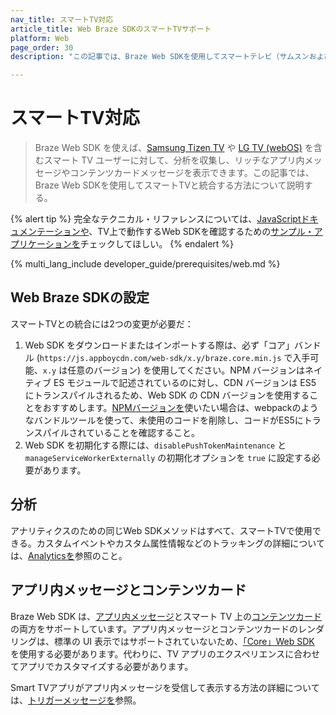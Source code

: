 ```yaml
---
nav_title: スマートTV対応
article_title: Web Braze SDKのスマートTVサポート
platform: Web
page_order: 30
description: "この記事では、Braze Web SDKを使用してスマートテレビ（サムスンおよびLG）と統合する方法について説明する。"

---
```


# スマートTV対応

> Braze Web SDK を使えば、[Samsung Tizen TV](https://developer.samsung.com/smarttv/develop/specifications/tv-model-groups.html) や [LG TV (webOS)](https://webostv.developer.lge.com/discover) を含むスマート TV ユーザーに対して、分析を収集し、リッチなアプリ内メッセージやコンテンツカードメッセージを表示できます。この記事では、Braze Web SDKを使用してスマートTVと統合する方法について説明する。

{% alert tip %}
完全なテクニカル・リファレンスについては、[JavaScriptドキュメンテーションや](https://js.appboycdn.com/web-sdk/latest/doc/modules/braze.html)、TV上で動作するWeb SDKを確認するための[サンプル・アプリケーションを](https://github.com/Appboy/smart-tv-sample-apps)チェックしてほしい。
{% endalert %}

{% multi_lang_include developer_guide/prerequisites/web.md %}

## Web Braze SDKの設定

スマートTVとの統合には2つの変更が必要だ：

1. Web SDK をダウンロードまたはインポートする際は、必ず「コア」バンドル (`https://js.appboycdn.com/web-sdk/x.y/braze.core.min.js` で入手可能、`x.y` は任意のバージョン) を使用してください。NPM バージョンはネイティブ ES モジュールで記述されているのに対し、CDN バージョンは ES5 にトランスパイルされるため、Web SDK の CDN バージョンを使用することをおすすめします。[NPMバージョンを](https://www.npmjs.com/package/@braze/web-sdk)使いたい場合は、webpackのようなバンドルツールを使って、未使用のコードを削除し、コードがES5にトランスパイルされていることを確認すること。
2. Web SDK を初期化する際には、`disablePushTokenMaintenance` と`manageServiceWorkerExternally` の初期化オプションを `true` に設定する必要があります。

## 分析

アナリティクスのための同じWeb SDKメソッドはすべて、スマートTVで使用できる。カスタムイベントやカスタム属性情報などのトラッキングの詳細については、[Analyticsを]({{site.baseurl}}/developer_guide/analytics/tracking_sessions/?tab=web)参照のこと。

## アプリ内メッセージとコンテンツカード

Braze Web SDK は、[アプリ内メッセージ]({{site.baseurl}}/developer_guide/in_app_messages/?sdktab=web)とスマート TV 上の[コンテンツカード]({{site.baseurl}}/developer_guide/content_cards/?sdktab=web)の両方をサポートしています。アプリ内メッセージとコンテンツカードのレンダリングは、標準の UI 表示ではサポートされていないため、[「Core」Web SDK](https://www.npmjs.com/package/@braze/web-sdk) を使用する必要があります。代わりに、TV アプリのエクスペリエンスに合わせてアプリでカスタマイズする必要があります。

Smart TVアプリがアプリ内メッセージを受信して表示する方法の詳細については、[トリガーメッセージを]({{site.baseurl}}/developer_guide/in_app_messages/triggering_messages/?tab=web)参照。
